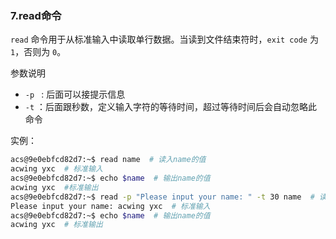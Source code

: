 ### 7.read命令

`read` 命令用于从标准输入中读取单行数据。当读到文件结束符时，`exit code` 为 `1`，否则为 `0`。

参数说明

* `-p ` : 后面可以接提示信息
* `-t` ：后面跟秒数，定义输入字符的等待时间，超过等待时间后会自动忽略此命令

实例：

```bash
acs@9e0ebfcd82d7:~$ read name  # 读入name的值
acwing yxc  # 标准输入
acs@9e0ebfcd82d7:~$ echo $name  # 输出name的值
acwing yxc  #标准输出
acs@9e0ebfcd82d7:~$ read -p "Please input your name: " -t 30 name  # 读入name的值，等待时间30秒
Please input your name: acwing yxc  # 标准输入
acs@9e0ebfcd82d7:~$ echo $name  # 输出name的值
acwing yxc  # 标准输出
```

